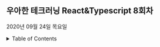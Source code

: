 ## 우아한 테크러닝 React&Typescript 8회차

2020년 09월 24일 목요일

<details><summary>Table of Contents</summary>


</details>